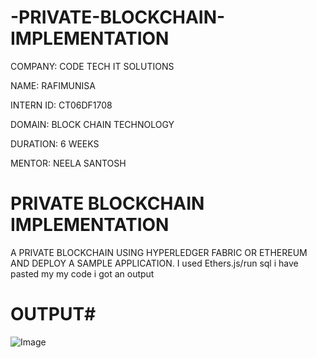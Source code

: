 # -PRIVATE-BLOCKCHAIN-IMPLEMENTATION

COMPANY: CODE TECH IT SOLUTIONS

NAME: RAFIMUNISA

INTERN ID: CT06DF1708

DOMAIN: BLOCK CHAIN TECHNOLOGY

DURATION: 6 WEEKS

MENTOR: NEELA SANTOSH

# PRIVATE BLOCKCHAIN IMPLEMENTATION
 A PRIVATE BLOCKCHAIN USING HYPERLEDGER FABRIC OR ETHEREUM AND DEPLOY A SAMPLE APPLICATION.
 I used Ethers.js/run sql i have pasted my my code i got an output

# OUTPUT#

![Image](https://github.com/user-attachments/assets/26979876-56e1-4f23-9f36-cbe04620968d)
